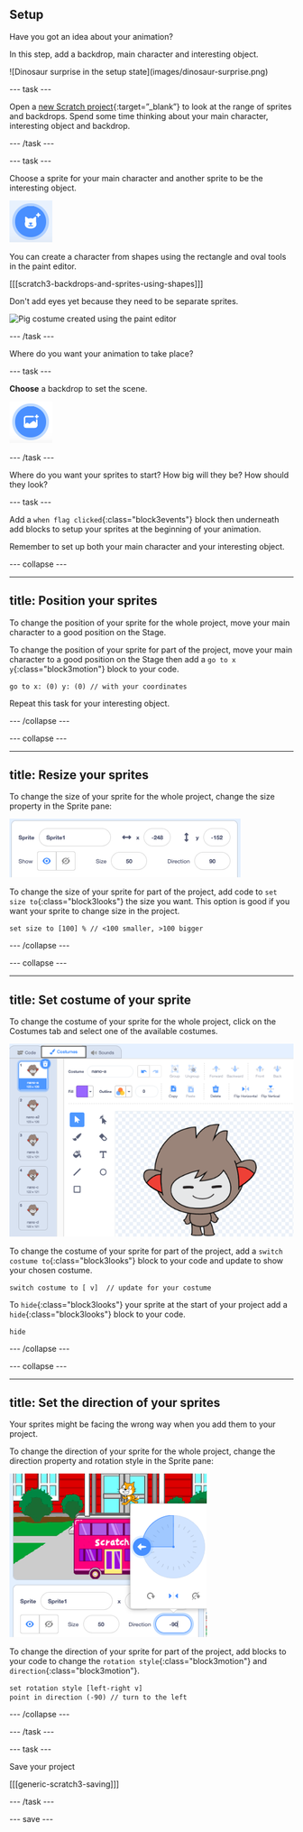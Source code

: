 ## Setup

<div style="display: flex; flex-wrap: wrap">
<div style="flex-basis: 200px; flex-grow: 1">
Have you got an idea about your animation? 
  
In this step, add a backdrop, main character and interesting object. 
</div>
<div>  
![Dinosaur surprise in the setup state](images/dinosaur-surprise.png)
</div>
</div>

--- task ---

Open a [new Scratch project](https://scratch.mit.edu/projects/editor){:target=”_blank”} to look at the range of sprites and backdrops. Spend some time thinking about your main character, interesting object and backdrop.

--- /task ---

--- task ---

Choose a sprite for your main character and another sprite to be the interesting object.

![Chose a sprite button](images/add-sprite.png)

You can create a character from shapes using the rectangle and oval tools in the paint editor. 

[[[scratch3-backdrops-and-sprites-using-shapes]]]

Don't add eyes yet because they need to be separate sprites.

![Pig costume created using the paint editor](images/pig-costume.png)


--- /task ---

Where do you want your animation to take place?

--- task ---

**Choose** a backdrop to set the scene. 

![Chose a backdrop button](images/add-backdrop.png)

--- /task ---

Where do you want your sprites to start? How big will they be? How should they look?

--- task ---

Add a `when flag clicked`{:class="block3events"} block then underneath add blocks to setup your sprites at the beginning of your animation. 

Remember to set up both your main character and your interesting object.

--- collapse ---

---
title: Position your sprites
---

To change the position of your sprite for the whole project, move your main character to a good position on the Stage. 

To change the position of your sprite for part of the project, move your main character to a good position on the Stage then add a `go to x y`{:class="block3motion"} block to your code.

```blocks3
go to x: (0) y: (0) // with your coordinates
```

Repeat this task for your interesting object. 

--- /collapse ---

--- collapse ---

---
title: Resize your sprites
---

To change the size of your sprite for the whole project, change the size property in the Sprite pane:

![sprite size changed from 100 to 50](images/sprite-pane-size.png)

To change the size of your sprite for part of the project, add code to `set size to`{:class="block3looks"} the size you want. This option is good if you want your sprite to change size in the project. 

```blocks3
set size to [100] % // <100 smaller, >100 bigger
```

--- /collapse ---

--- collapse ---

---
title: Set costume of your sprite
---

To change the costume of your sprite for the whole project, click on the Costumes tab and select one of the available costumes. 

![costumes in the costumes tab](images/nano-costumes.png)

To change the costume of your sprite for part of the project, add a `switch costume to`{:class="block3looks"} block to your code and update to show your chosen costume.

```blocks3
switch costume to [ v]  // update for your costume
```

To `hide`{:class="block3looks"} your sprite at the start of your project add a `hide`{:class="block3looks"} block to your code.

```blocks3
hide 
```

--- /collapse ---

--- collapse ---

---
title: Set the direction of your sprites
---

Your sprites might be facing the wrong way when you add them to your project. 

To change the direction of your sprite for the whole project, change the direction property and rotation style in the Sprite pane:

![direction property in the sprite pane](images/sprite-pane-direction.png)

To change the direction of your sprite for part of the project, add blocks to your code to change the `rotation style`{:class="block3motion"} and `direction`{:class="block3motion"}.

```blocks3
set rotation style [left-right v]
point in direction (-90) // turn to the left
```

--- /collapse ---

--- /task ---

--- task ---

Save your project

[[[generic-scratch3-saving]]]

--- /task ---

--- save ---
